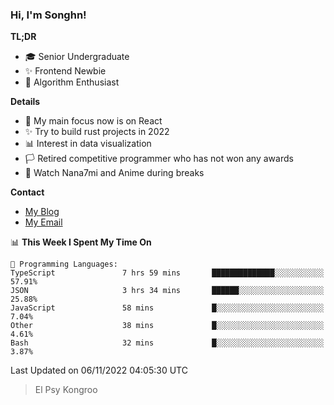 ### Hi, I'm Songhn!

**TL;DR**

- 🎓 Senior Undergraduate
- ✨ Frontend Newbie
- 🎈 Algorithm Enthusiast

**Details**

- 🎯 My main focus now is on React
- ✨ Try to build rust projects in 2022
- 📊 Interest in data visualization
- 🏳️ Retired competitive programmer who has not won any awards
- 🍵 Watch Nana7mi and Anime during breaks

**Contact**
- [My Blog](https://blog.songhn.com)
- [My Email](mailto:songhn233@gmail.com)

<!--START_SECTION:waka-->
📊 **This Week I Spent My Time On** 

```text
💬 Programming Languages: 
TypeScript               7 hrs 59 mins       ██████████████░░░░░░░░░░░   57.91% 
JSON                     3 hrs 34 mins       ██████░░░░░░░░░░░░░░░░░░░   25.88% 
JavaScript               58 mins             █░░░░░░░░░░░░░░░░░░░░░░░░   7.04% 
Other                    38 mins             █░░░░░░░░░░░░░░░░░░░░░░░░   4.61% 
Bash                     32 mins             █░░░░░░░░░░░░░░░░░░░░░░░░   3.87%

```


 Last Updated on 06/11/2022 04:05:30 UTC
<!--END_SECTION:waka-->

> El Psy Kongroo
